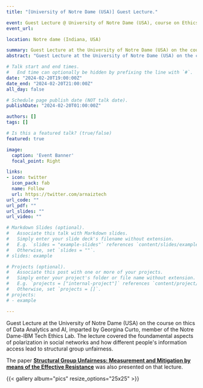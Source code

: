 ```yaml
---
title: "[University of Notre Dame (USA)] Guest Lecture."

event: Guest Lecture @ University of Notre Dame (USA), course on Ethics of Data Analytics and AI.
event_url:

location: Notre dame (Indiana, USA)

summary: Guest Lecture at the University of Notre Dame (USA) on the course on thics of Data Analytics and AI, imparted by Georgina Curto, member of the Notre Dame-IBM Tech Ethics Lab. The lecture covered the foundamental aspects of polarization in social networks and how different people's information access lead to structural group unfairness
abstract: "Guest Lecture at the University of Notre Dame (USA) on the course on thics of Data Analytics and AI, imparted by Georgina Curto, member of the Notre Dame-IBM Tech Ethics Lab. The lecture covered the foundamental aspects of polarization in social networks and how different people's information access lead to structural group unfairness"

# Talk start and end times.
#   End time can optionally be hidden by prefixing the line with `#`.
date: "2024-02-20T19:00:00Z"
date_end: "2024-02-20T21:00:00Z"
all_day: false

# Schedule page publish date (NOT talk date).
publishDate: "2024-02-20T01:00:00Z"

authors: []
tags: []

# Is this a featured talk? (true/false)
featured: true

image:
  caption: 'Event Banner'
  focal_point: Right

links:
- icon: twitter
  icon_pack: fab
  name: Follow
  url: https://twitter.com/arnaiztech
url_code: ""
url_pdf: ""
url_slides: ""
url_video: ""

# Markdown Slides (optional).
#   Associate this talk with Markdown slides.
#   Simply enter your slide deck's filename without extension.
#   E.g. `slides = "example-slides"` references `content/slides/example-slides.md`.
#   Otherwise, set `slides = ""`.
# slides: example

# Projects (optional).
#   Associate this post with one or more of your projects.
#   Simply enter your project's folder or file name without extension.
#   E.g. `projects = ["internal-project"]` references `content/project/deep-learning/index.md`.
#   Otherwise, set `projects = []`.
# projects:
# - example

---
```




Guest Lecture at the University of Notre Dame (USA) on the course on thics of Data Analytics and AI, imparted by Georgina Curto, member of the Notre Dame-IBM Tech Ethics Lab. The lecture covered the foundamental aspects of polarization in social networks and how different people's information access lead to structural group unfairness.

The paper **[Structural Group Unfairness: Measurement and Mitigation by means of the Effective Resistance](https://arxiv.org/pdf/2305.03223.pdf)** was also presented on that lecture.


{{< gallery album="pics" resize_options="25x25" >}}

